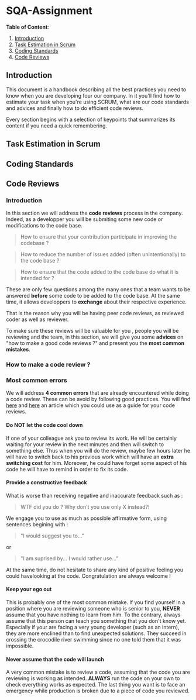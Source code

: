 # SQA-Assignment

**Table of Content**:
1. [Introduction](https://github.com/Harmos274/SQA-Assignment#introduction)
2. [Task Estimation in Scrum](https://github.com/Harmos274/SQA-Assignment#task-estimation-in-scrum)
3. [Coding Standards](https://github.com/Harmos274/SQA-Assignment#coding-standards)
4. [Code Reviews](https://github.com/Harmos274/SQA-Assignment#code-reviews)

## Introduction

This document is a handbook describing all the best practices you need to know when you are developing four our company.
In it you'll find how to estimate your task when you're using SCRUM, what are our code standards and advices and finally how to do efficient code reviews.

Every section begins with a selection of keypoints that summarizes its content if you need a quick remembering.

## Task Estimation in Scrum

## Coding Standards

## Code Reviews

### Introduction

In this section we will address the **code reviews** process in the company. Indeed, as a developper you will be submiting some new code or modifications to the code base.  

> How to ensure that your contribution participate in improving the codebase ?  

> How to reduce the number of issues added (often unintentionally) to the code base ?  

> How to ensure that the code added to the code base do what it is intended for ?

These are only few questions among the many ones that a team wants to be answered **before** some code to be added to the code base. At the same time, it allows developpers to **exchange** about their respective experience.

That is the reason why you will be having peer code reviews, as reviewed coder as well as reviewer.  

To make sure these reviews will be valuable for you , people you will be reviewing and the team, in this section, we will give you some **advices** on "how to make a good code reviews ?" and present you the **most common mistakes**.

### How to make a code review ?

### Most common errors

We will address **4 common errors** that are already encountered while doing a code review. These can be avoid by following good practices. You will find [here](https://www.backhub.co/blog/best-practices-reviewing-pull-requests-github) and [here](https://smartbear.com/learn/code-review/best-practices-for-peer-code-review/) an article which you could use as a guide for your code reviews.

#### Do NOT let the code cool down

If one of your colleague ask you to review its work. He will be certainly waiting for your review in the next minutes and then will switch to something else. Thus when you will do the review, maybe few hours later he will have to switch back to his previous work which will have an **extra switching cost** for him. Moreover, he could have forget some aspect of his code he will have to remind in order to fix its code.

#### Provide a constructive feedback

What is worse than receiving negative and inaccurate feedback such as :

 > WTF did you do ? Why don't you use only X instead?!

We engage you to use as much as possible affirmative form, using sentences begining with :

> "I would suggest you to..."

or

> "I am suprised by... I would rather use..."

At the same time, do not hesitate to share any kind of positive feeling you could havelooking at the code. Congratulation are always welcome !

#### Keep your ego out

This is probably one of the most common mistake. If you find yourself in a position where you are reviewing someone who is senior to you, **NEVER** assume that you have nothing to learn from him. To the contrary, always assume that this person can teach you something that you don't know yet. Especially if your are facing a very young developer (such as an intern), they are more enclined than to find unexpected solutions.
They succeed in crossing the crocodile river swimming since no one told them that it was impossible.

#### Never assume that the code will launch

A very common mistake is to review a code, assuming that the code you are reviewing is working as intended. **ALWAYS** run the code on your own to check everything works as expected. The last thing you want is to face an emergency while production is broken due to a piece of code you reviewed.
